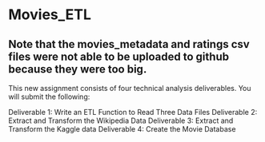 # Movies_ETL
## Note that the movies_metadata and ratings csv files were not able to be uploaded to github because they were too big.

This new assignment consists of four technical analysis deliverables. You will submit the following:

Deliverable 1: Write an ETL Function to Read Three Data Files
Deliverable 2: Extract and Transform the Wikipedia Data
Deliverable 3: Extract and Transform the Kaggle data
Deliverable 4: Create the Movie Database
